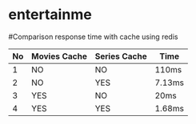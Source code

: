 # entertainme

#Comparison response time with cache using redis

**No** | **Movies Cache** | **Series Cache** | **Time**
------------ | ------------- | ------------- | --------------
1 | NO | NO | 110ms
2 | NO | YES | 7.13ms
3 | YES | NO | 20ms
4 | YES | YES | 1.68ms
